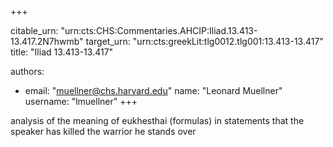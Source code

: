 +++


citable_urn: "urn:cts:CHS:Commentaries.AHCIP:Iliad.13.413-13.417.2N7hwmb"
target_urn: "urn:cts:greekLit:tlg0012.tlg001:13.413-13.417"
title: "Iliad 13.413-13.417"

authors:
- email: "muellner@chs.harvard.edu"
  name: "Leonard Muellner"
  username: "lmuellner"
+++

<p>analysis of the meaning of eukhesthai (formulas) in statements that the speaker has killed the warrior he stands over</p>